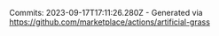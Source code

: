 Commits: 2023-09-17T17:11:26.280Z - Generated via https://github.com/marketplace/actions/artificial-grass
<br>
